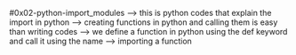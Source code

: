 #0x02-python-import_modules
--> this is python codes that explain the import in python
--> creating functions in python and calling them is easy than writing codes
--> we define a function in python using the def keyword and call it using the name 
--> importing a function
